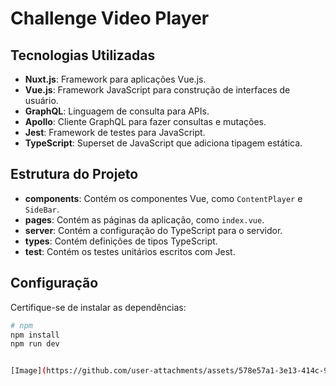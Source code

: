 # Challenge Video Player

## Tecnologias Utilizadas

- **Nuxt.js**: Framework para aplicações Vue.js.
- **Vue.js**: Framework JavaScript para construção de interfaces de usuário.
- **GraphQL**: Linguagem de consulta para APIs.
- **Apollo**: Cliente GraphQL para fazer consultas e mutações.
- **Jest**: Framework de testes para JavaScript.
- **TypeScript**: Superset de JavaScript que adiciona tipagem estática.

## Estrutura do Projeto

- **components**: Contém os componentes Vue, como `ContentPlayer` e `SideBar`.
- **pages**: Contém as páginas da aplicação, como `index.vue`.
- **server**: Contém a configuração do TypeScript para o servidor.
- **types**: Contém definições de tipos TypeScript.
- **test**: Contém os testes unitários escritos com Jest.

## Configuração

Certifique-se de instalar as dependências:

```bash
# npm
npm install
npm run dev 


[Image](https://github.com/user-attachments/assets/578e57a1-3e13-414c-9307-75be413dc307)
